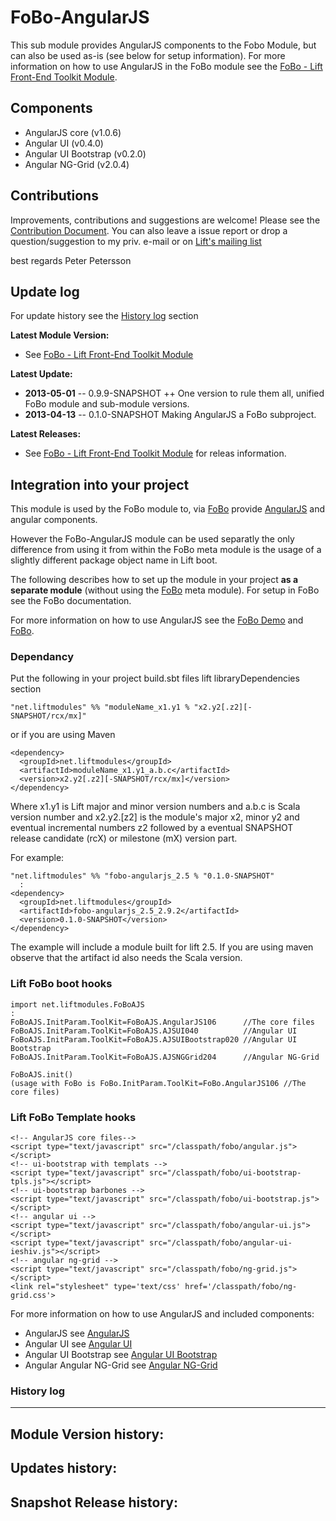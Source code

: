 FoBo-AngularJS
=================

This sub module provides AngularJS components to the Fobo Module, but can also be used as-is (see below for setup information).
For more information on how to use AngularJS in the FoBo module see the [FoBo - Lift Front-End Toolkit Module](https://github.com/karma4u101/FoBo).

Components
----------
- AngularJS core (v1.0.6)
- Angular UI (v0.4.0)
- Angular UI Bootstrap (v0.2.0)
- Angular NG-Grid (v2.0.4)

Contributions
-------------
Improvements, contributions and suggestions are welcome! Please see the [Contribution Document](https://github.com/karma4u101/FoBo/blob/master/CONTRIBUTING.md). You can also leave a issue report or drop a question/suggestion to my priv. e-mail or on [Lift's mailing list](http://groups.google.com/group/liftweb/) 

best regards 
Peter Petersson 

Update log
----------

For update history see the [History log](https://github.com/karma4u101/FoBo/tree/master/AngularJS#history-log) section

**Latest Module Version:**
- See [FoBo - Lift Front-End Toolkit Module](https://github.com/karma4u101/FoBo)  

**Latest Update:**
- **2013-05-01** -- 0.9.9-SNAPSHOT ++ One version to rule them all, unified FoBo module and sub-module versions.
- **2013-04-13** -- 0.1.0-SNAPSHOT Making AngularJS a FoBo subproject.

**Latest Releases:**
- See [FoBo - Lift Front-End Toolkit Module](https://github.com/karma4u101/FoBo) for releas information.


Integration into your project 
-------------------------------

This module is used by the FoBo module to, via [FoBo](https://github.com/karma4u101/FoBo/blob/master/README.md) provide [AngularJS](http://angularjs.org/) and angular components. 

However the FoBo-AngularJS module can be used separatly the only difference from using it from within the FoBo meta module is the usage of a slightly different package object name in Lift boot. 

The following describes how to set up the module in your project **as a separate module** (without using the [FoBo](https://github.com/karma4u101/FoBo/blob/master/README.md) meta module). For setup in FoBo see the FoBo documentation.

For more information on how to use AngularJS see the [FoBo Demo](http://www.media4u101.se/fobo-lift-template-demo/) and [FoBo](https://github.com/karma4u101/FoBo/blob/master/README.md).  


### Dependancy

Put the following in your project build.sbt files lift libraryDependencies section 

    "net.liftmodules" %% "moduleName_x1.y1 % "x2.y2[.z2][-SNAPSHOT/rcx/mx]"

or if you are using Maven

    <dependency>
      <groupId>net.liftmodules</groupId>
      <artifactId>moduleName_x1.y1_a.b.c</artifactId>
      <version>x2.y2[.z2][-SNAPSHOT/rcx/mx]</version>
    </dependency>

Where x1.y1 is Lift major and minor version numbers and a.b.c is Scala
version number and x2.y2.[z2] is the module's major x2, minor y2 and
eventual incremental numbers z2 followed by a eventual SNAPSHOT 
release candidate (rcX) or milestone (mX) version part.

For example:

    "net.liftmodules" %% "fobo-angularjs_2.5 % "0.1.0-SNAPSHOT"
      :
    <dependency>
      <groupId>net.liftmodules</groupId>
      <artifactId>fobo-angularjs_2.5_2.9.2</artifactId>
      <version>0.1.0-SNAPSHOT</version>
    </dependency>

The example will include a module built for lift 2.5. If you are using maven observe that the artifact id also needs the Scala version.


### Lift FoBo boot hooks

    import net.liftmodules.FoBoAJS 
    :
    FoBoAJS.InitParam.ToolKit=FoBoAJS.AngularJS106      //The core files 
    FoBoAJS.InitParam.ToolKit=FoBoAJS.AJSUI040          //Angular UI
    FoBoAJS.InitParam.ToolKit=FoBoAJS.AJSUIBootstrap020 //Angular UI Bootstrap
    FoBoAJS.InitParam.ToolKit=FoBoAJS.AJSNGGrid204      //Angular NG-Grid

    FoBoAJS.init()
    (usage with FoBo is FoBo.InitParam.ToolKit=FoBo.AngularJS106 //The core files) 

### Lift FoBo Template hooks

    <!-- AngularJS core files-->
    <script type="text/javascript" src="/classpath/fobo/angular.js"></script>
    <!-- ui-bootstrap with templats -->
    <script type="text/javascript" src="/classpath/fobo/ui-bootstrap-tpls.js"></script>
    <!-- ui-bootstrap barbones -->
    <script type="text/javascript" src="/classpath/fobo/ui-bootstrap.js"></script>
    <!-- angular ui -->
    <script type="text/javascript" src="/classpath/fobo/angular-ui.js"></script>
    <script type="text/javascript" src="/classpath/fobo/angular-ui-ieshiv.js"></script>
    <!-- angular ng-grid -->
    <script type="text/javascript" src="/classpath/fobo/ng-grid.js"></script>
    <link rel="stylesheet" type='text/css' href='/classpath/fobo/ng-grid.css'>

For more information on how to use AngularJS and included components:
- AngularJS see [AngularJS](http://angularjs.org/)
- Angular UI see [Angular UI](http://angular-ui.github.io/)
- Angular UI Bootstrap see [Angular UI Bootstrap](http://angular-ui.github.io/bootstrap/)
- Angular Angular NG-Grid see [Angular NG-Grid](http://angular-ui.github.io/ng-grid/)

### History log
----------------

**Module Version history:**
-

**Updates history:**
- 

**Snapshot Release history:**
- 


